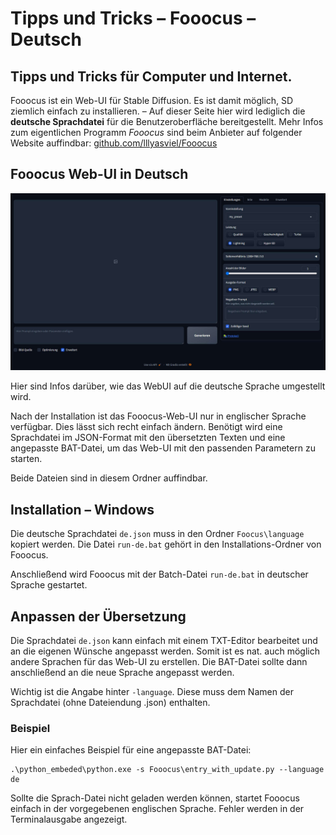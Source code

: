 # Tipps und Tricks&nbsp;– Fooocus&nbsp;– Deutsch  
Tipps und Tricks für Computer und Internet.
---
Fooocus ist ein Web-UI für Stable Diffusion. Es ist damit möglich, SD ziemlich einfach zu installieren. – Auf dieser Seite hier wird lediglich die **deutsche Sprachdatei** für die Benutzeroberfläche bereitgestellt. Mehr Infos zum eigentlichen Programm *Fooocus* sind beim Anbieter auf folgender Website auffindbar: [github.com/lllyasviel/Fooocus](https://github.com/lllyasviel/Fooocus)

## Fooocus Web-UI in Deutsch

![Screenshot](ScreenShot.jpg)

Hier sind Infos darüber, wie das WebUI auf die deutsche Sprache umgestellt wird.

Nach der Installation ist das Fooocus-Web-UI nur in englischer Sprache verfügbar. Dies lässt sich recht einfach ändern. Benötigt wird eine Sprachdatei im JSON-Format mit den übersetzten Texten und eine angepasste BAT-Datei, um das Web-UI mit den passenden Parametern zu starten.

Beide Dateien sind in diesem Ordner auffindbar.

## Installation&nbsp;– Windows
Die deutsche Sprachdatei ``de.json`` muss in den Ordner ``Foocus\language`` kopiert werden. Die Datei ``run-de.bat`` gehört in den Installations-Ordner von Fooocus.

Anschließend wird Fooocus mit der Batch-Datei  ``run-de.bat`` in deutscher Sprache gestartet.

## Anpassen der Übersetzung
Die Sprachdatei ``de.json`` kann einfach mit einem TXT-Editor bearbeitet und an die eigenen Wünsche angepasst werden. Somit ist es nat. auch möglich andere Sprachen für das Web-UI zu erstellen. Die BAT-Datei sollte dann anschließend an die neue Sprache angepasst werden.

Wichtig ist die Angabe hinter ``-language``. Diese muss dem Namen der Sprachdatei (ohne Dateiendung .json) enthalten.

### Beispiel

Hier ein einfaches Beispiel für eine angepasste BAT-Datei:

```
.\python_embeded\python.exe -s Fooocus\entry_with_update.py --language de
```

Sollte die Sprach-Datei nicht geladen werden können, startet Fooocus einfach in der vorgegebenen englischen Sprache. Fehler werden in der Terminalausgabe angezeigt.

